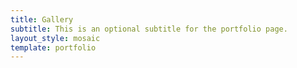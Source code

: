 ```yaml
---
title: Gallery
subtitle: This is an optional subtitle for the portfolio page.
layout_style: mosaic
template: portfolio
---
```

